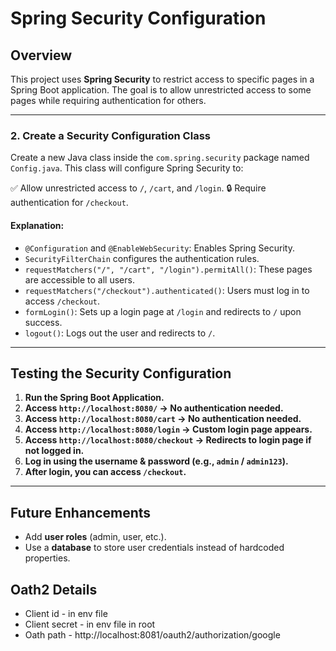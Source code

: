 # Spring Security Configuration

## Overview
This project uses **Spring Security** to restrict access to specific pages in a Spring Boot application. The goal is to allow unrestricted access to some pages while requiring authentication for others.

---







### 2. Create a Security Configuration Class
Create a new Java class inside the `com.spring.security` package named `Config.java`. This class will configure Spring Security to:

✅ Allow unrestricted access to `/`, `/cart`, and `/login`.
🔒 Require authentication for `/checkout`.



#### Explanation:
- `@Configuration` and `@EnableWebSecurity`: Enables Spring Security.
- `SecurityFilterChain` configures the authentication rules.
- `requestMatchers("/", "/cart", "/login").permitAll()`: These pages are accessible to all users.
- `requestMatchers("/checkout").authenticated()`: Users must log in to access `/checkout`.
- `formLogin()`: Sets up a login page at `/login` and redirects to `/` upon success.
- `logout()`: Logs out the user and redirects to `/`.

---

## Testing the Security Configuration
1. **Run the Spring Boot Application.**
2. **Access `http://localhost:8080/` → No authentication needed.**
3. **Access `http://localhost:8080/cart` → No authentication needed.**
4. **Access `http://localhost:8080/login` → Custom login page appears.**
5. **Access `http://localhost:8080/checkout` → Redirects to login page if not logged in.**
6. **Log in using the username & password (e.g., `admin` / `admin123`).**
7. **After login, you can access `/checkout`.**

---

## Future Enhancements
- Add **user roles** (admin, user, etc.).
- Use a **database** to store user credentials instead of hardcoded properties.


## Oath2 Details
- Client id - in env file
- Client secret - in env file in root
- Oath path - http://localhost:8081/oauth2/authorization/google

